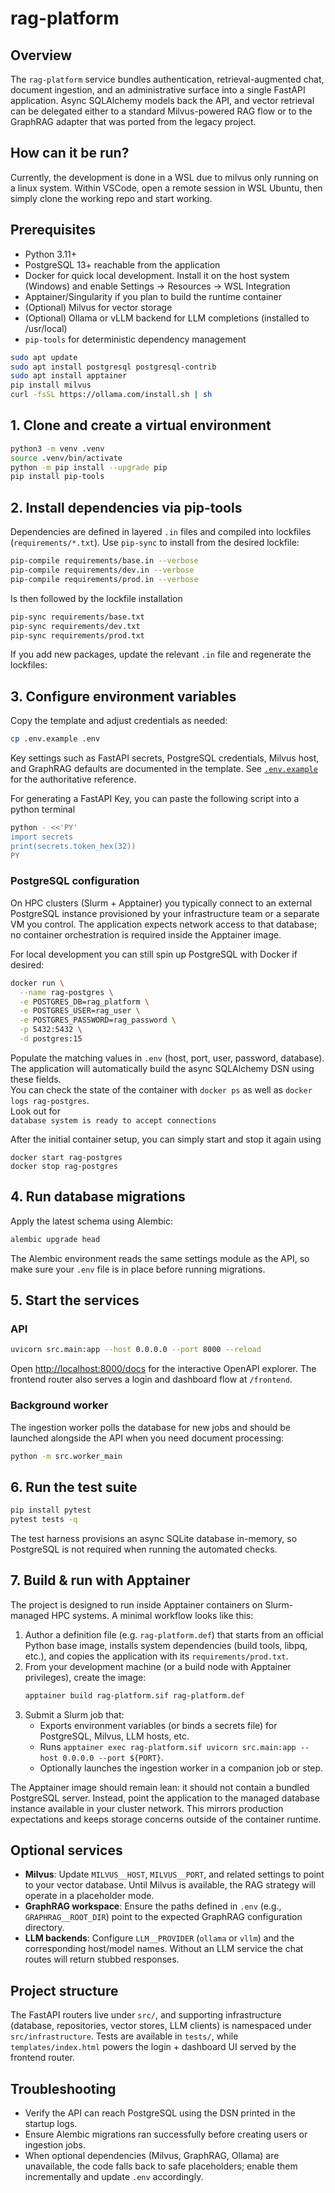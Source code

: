 # rag-platform

## Overview
The `rag-platform` service bundles authentication, retrieval-augmented chat, document ingestion, and
an administrative surface into a single FastAPI application.  Async SQLAlchemy models back the API, and
vector retrieval can be delegated either to a standard Milvus-powered RAG flow or to the GraphRAG
adapter that was ported from the legacy project.

## How can it be run?
Currently, the development is done in a WSL due to milvus only running on a linux system. Within VSCode, open a remote session in WSL Ubuntu, then simply clone the working repo and start working.

## Prerequisites
- Python 3.11+
- PostgreSQL 13+ reachable from the application
- Docker for quick local development. Install it on the host system (Windows) and enable Settings → Resources → WSL Integration
- Apptainer/Singularity if you plan to build the runtime container
- (Optional) Milvus for vector storage
- (Optional) Ollama or vLLM backend for LLM completions (installed to /usr/local)
- `pip-tools` for deterministic dependency management
```bash
sudo apt update
sudo apt install postgresql postgresql-contrib
sudo apt install apptainer
pip install milvus
curl -fsSL https://ollama.com/install.sh | sh
```

## 1. Clone and create a virtual environment
```bash
python3 -m venv .venv
source .venv/bin/activate
python -m pip install --upgrade pip
pip install pip-tools
```

## 2. Install dependencies via pip-tools
Dependencies are defined in layered `.in` files and compiled into lockfiles (`requirements/*.txt`).
Use `pip-sync` to install from the desired lockfile:

```bash
pip-compile requirements/base.in --verbose
pip-compile requirements/dev.in --verbose
pip-compile requirements/prod.in --verbose
```
Is then followed by the lockfile installation

```bash
pip-sync requirements/base.txt
pip-sync requirements/dev.txt
pip-sync requirements/prod.txt
```

If you add new packages, update the relevant `.in` file and regenerate the lockfiles:



## 3. Configure environment variables
Copy the template and adjust credentials as needed:

```bash
cp .env.example .env
```

Key settings such as FastAPI secrets, PostgreSQL credentials, Milvus host, and GraphRAG defaults are
documented in the template.  See [`.env.example`](.env.example) for the authoritative reference.

For generating a FastAPI Key, you can paste the following script into a python terminal
```bash
python - <<'PY'
import secrets
print(secrets.token_hex(32))
PY
```

### PostgreSQL configuration
On HPC clusters (Slurm + Apptainer) you typically connect to an external PostgreSQL instance
provisioned by your infrastructure team or a separate VM you control.  The application expects
network access to that database; no container orchestration is required inside the Apptainer image.

For local development you can still spin up PostgreSQL with Docker if desired:

```bash
docker run \
  --name rag-postgres \
  -e POSTGRES_DB=rag_platform \
  -e POSTGRES_USER=rag_user \
  -e POSTGRES_PASSWORD=rag_password \
  -p 5432:5432 \
  -d postgres:15
```

Populate the matching values in `.env` (host, port, user, password, database).  The application will
automatically build the async SQLAlchemy DSN using these fields. <br>
You can check the state of the container with `docker ps` as well as `docker logs rag-postgres`. <br>Look out for <br>`database system is ready to accept connections`

After the initial container setup, you can simply start and stop it again using 
```
docker start rag-postgres
docker stop rag-postgres
```

## 4. Run database migrations
Apply the latest schema using Alembic:

```bash
alembic upgrade head
```

The Alembic environment reads the same settings module as the API, so make sure your `.env` file is
in place before running migrations.

## 5. Start the services
### API
```bash
uvicorn src.main:app --host 0.0.0.0 --port 8000 --reload
```

Open <http://localhost:8000/docs> for the interactive OpenAPI explorer.  The frontend router also serves
a login and dashboard flow at `/frontend`.

### Background worker
The ingestion worker polls the database for new jobs and should be launched alongside the API when you
need document processing:

```bash
python -m src.worker_main
```

## 6. Run the test suite
```bash
pip install pytest
pytest tests -q
```

The test harness provisions an async SQLite database in-memory, so PostgreSQL is not required when
running the automated checks.

## 7. Build & run with Apptainer
The project is designed to run inside Apptainer containers on Slurm-managed HPC systems. A minimal
workflow looks like this:

1. Author a definition file (e.g. `rag-platform.def`) that starts from an official Python base image,
   installs system dependencies (build tools, libpq, etc.), and copies the application with its
   `requirements/prod.txt`.
2. From your development machine (or a build node with Apptainer privileges), create the image:
   ```bash
   apptainer build rag-platform.sif rag-platform.def
   ```
3. Submit a Slurm job that:
   - Exports environment variables (or binds a secrets file) for PostgreSQL, Milvus, LLM hosts, etc.
   - Runs `apptainer exec rag-platform.sif uvicorn src.main:app --host 0.0.0.0 --port ${PORT}`.
   - Optionally launches the ingestion worker in a companion job or step.

The Apptainer image should remain lean: it should not contain a bundled PostgreSQL server. Instead,
point the application to the managed database instance available in your cluster network. This mirrors
production expectations and keeps storage concerns outside of the container runtime.

## Optional services
- **Milvus**: Update `MILVUS__HOST`, `MILVUS__PORT`, and related settings to point to your vector
  database.  Until Milvus is available, the RAG strategy will operate in a placeholder mode.
- **GraphRAG workspace**: Ensure the paths defined in `.env` (e.g., `GRAPHRAG__ROOT_DIR`) point to the
  expected GraphRAG configuration directory.
- **LLM backends**: Configure `LLM__PROVIDER` (`ollama` or `vllm`) and the corresponding host/model
  names.  Without an LLM service the chat routes will return stubbed responses.

## Project structure
The FastAPI routers live under `src/`, and supporting infrastructure (database, repositories, vector
stores, LLM clients) is namespaced under `src/infrastructure`.  Tests are available in `tests/`, while
`templates/index.html` powers the login + dashboard UI served by the frontend router.

## Troubleshooting
- Verify the API can reach PostgreSQL using the DSN printed in the startup logs.
- Ensure Alembic migrations ran successfully before creating users or ingestion jobs.
- When optional dependencies (Milvus, GraphRAG, Ollama) are unavailable, the code falls back to safe
  placeholders; enable them incrementally and update `.env` accordingly.
